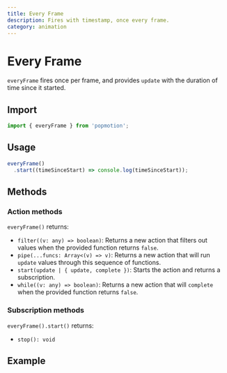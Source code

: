 ```yaml
---
title: Every Frame
description: Fires with timestamp, once every frame.
category: animation
---
```


# Every Frame

`everyFrame` fires once per frame, and provides `update` with the duration of time since it started.

## Import

```javascript
import { everyFrame } from 'popmotion';
```

## Usage

```javascript
everyFrame()
  .start((timeSinceStart) => console.log(timeSinceStart));
```

## Methods

### Action methods

`everyFrame()` returns:

- `filter((v: any) => boolean)`: Returns a new action that filters out values when the provided function returns `false`.
- `pipe(...funcs: Array<(v) => v)`: Returns a new action that will run `update` values through this sequence of functions.
- `start(update | { update, complete })`: Starts the action and returns a subscription.
- `while((v: any) => boolean)`: Returns a new action that will `complete` when the provided function returns `false`.


### Subscription methods

`everyFrame().start()` returns:

- `stop(): void`

## Example

<CodePen id="XzYJvP" />
